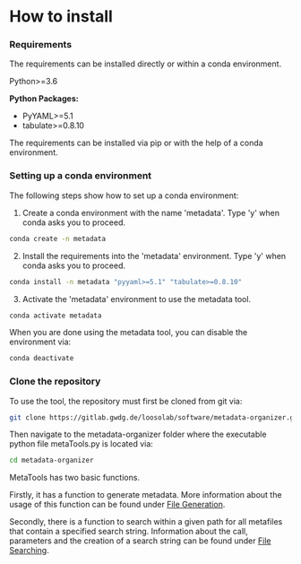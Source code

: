 # How to install

### Requirements

The requirements can be installed directly or within a conda environment.

Python>=3.6

__Python Packages:__

- PyYAML>=5.1
- tabulate>=0.8.10

The requirements can be installed via pip or with the help of a conda environment.

### Setting up a conda environment

The following steps show how to set up a conda environment:

1. Create a conda environment with the name 'metadata'. Type 'y' when conda asks you to proceed.

```bash
conda create -n metadata
```

2. Install the requirements into the 'metadata' environment. Type 'y' when conda asks you to proceed.

```bash
conda install -n metadata "pyyaml>=5.1" "tabulate>=0.8.10"
```

3. Activate the 'metadata' environment to use the metadata tool.

```bash
conda activate metadata
```

When you are done using the metadata tool, you can disable the environment via:

```bash
conda deactivate
```


### Clone the repository

To use the tool, the repository must first be cloned from git via:

```bash
git clone https://gitlab.gwdg.de/loosolab/software/metadata-organizer.git
```

Then navigate to the metadata-organizer folder where the executable python file metaTools.py is located via:

```bash
cd metadata-organizer
```

MetaTools has two basic functions.

Firstly, it has a function to generate metadata. More information about the usage of this function can be found under [File Generation](generate.md).

Secondly, there is a function to search within a given path for all metafiles that contain a specified search string. Information about the call, parameters and the creation of a search string can be found under [File Searching](search.md).
